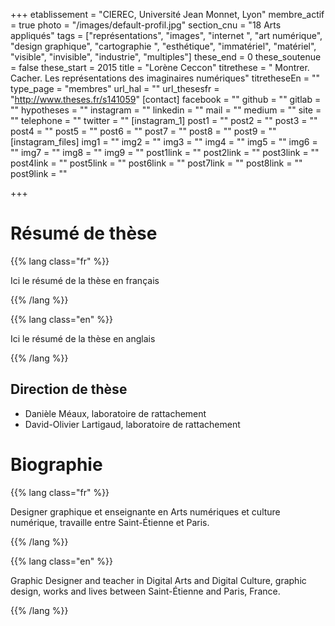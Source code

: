 +++
etablissement = "CIEREC, Université Jean Monnet, Lyon"
membre_actif = true
photo = "/images/default-profil.jpg"
section_cnu = "18 Arts appliqués"
tags = ["représentations", "images", "internet ", "art numérique", "design graphique", "cartographie ", "esthétique", "immatériel", "matériel", "visible", "invisible", "industrie", "multiples"]
these_end = 0
these_soutenue = false
these_start = 2015
title = "Lorène Ceccon"
titrethese = " Montrer. Cacher. Les représentations des imaginaires numériques"
titretheseEn = ""
type_page = "membres"
url_hal = ""
url_thesesfr = "http://www.theses.fr/s141059"
[contact]
facebook = ""
github = ""
gitlab = ""
hypotheses = ""
instagram = ""
linkedin = ""
mail = ""
medium = ""
site = ""
telephone = ""
twitter = ""
[instagram_1]
post1 = ""
post2 = ""
post3 = ""
post4 = ""
post5 = ""
post6 = ""
post7 = ""
post8 = ""
post9 = ""
[instagram_files]
img1 = ""
img2 = ""
img3 = ""
img4 = ""
img5 = ""
img6 = ""
img7 = ""
img8 = ""
img9 = ""
post1link = ""
post2link = ""
post3link = ""
post4link = ""
post5link = ""
post6link = ""
post7link = ""
post8link = ""
post9link = ""

+++

<!-- Supprimer les parties non remplies (supprimer les blocks de lang s'il n'y a pas deux langues). Tu es libre d'ajouter ce que tu veux à cette partie -->

# Résumé de thèse

{{% lang class="fr" %}}

Ici le résumé de la thèse en français

{{% /lang %}}

{{% lang class="en" %}}

Ici le résumé de la thèse en anglais

{{% /lang %}}

## Direction de thèse

* Danièle Méaux, laboratoire de rattachement
* David-Olivier Lartigaud, laboratoire de rattachement

# Biographie

{{% lang class="fr" %}}

Designer graphique et enseignante en Arts numériques et culture numérique, travaille entre Saint-Étienne et Paris.

{{% /lang %}}

{{% lang class="en" %}}

Graphic Designer and teacher in Digital Arts and Digital Culture, graphic design, works and lives between Saint-Étienne and Paris, France.

{{% /lang %}}